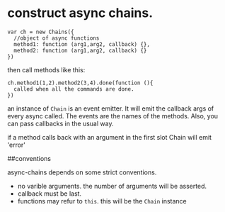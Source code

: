 # construct async chains.

    var ch = new Chains({
      //object of async functions
      method1: function (arg1,arg2, callback) {},
      method2: function (arg1,arg2, callback) {}
    })

then call methods like this:

    ch.method1(1,2).method2(3,4).done(function (){
      called when all the commands are done.
    })

an instance of `Chain` is an event emitter. 
It will emit the callback args of every async called. 
The events are the names of the methods. Also, you can pass callbacks in the usual way.

if a method calls back with an argument in the first slot Chain will emit 'error'

##conventions

async-chains depends on some strict conventions.

  * no varible arguments. the number of arguments will be asserted.
  * callback must be last.
  * functions may refur to `this`. this will be the `Chain` instance 
